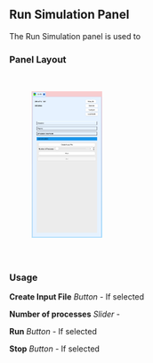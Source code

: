 <!--- --------------------------------------------------- --->
<!--- ------------- Run Simulation Panel ---------------- --->
<!--- --------------------------------------------------- --->

<h2 id="run_simulation_panel"> Run Simulation Panel </h2> 
The Run Simulation panel is used to 

<h3> Panel Layout </h3> 

<br>
<figure>
  <img src="/documentation/svfsiplus/sv-fsi-tool/images/run-simulation-panel.png" style="float: left; width: 30%; margin-right: 1%; margin-bottom: 0.5em;">
  <p style="clear: both;">
</figure>
<br>


<h3> Usage </h3> 

<strong>Create Input File</strong> <i>Button</i> - If selected

<strong>Number of processes</strong> <i>Slider</i> - 

<strong>Run</strong> <i>Button</i> - If selected

<strong>Stop</strong> <i>Button</i> - If selected

